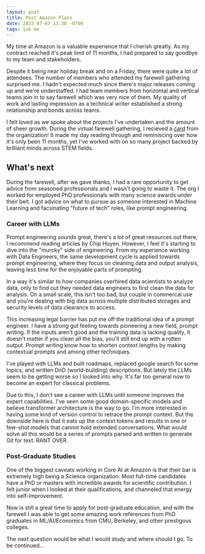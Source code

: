 ```yaml
---
layout: post
title: Post Amazon Plans
date: 2023-07-07 11:30 -0700
tags: job me
---
```


My time at Amazon is a valuable experience that I cherish greatly. As my contract reached it's peak limit of 11 months, I had prepared to say goodbye to my team and stakeholders. 

Despite it being near holiday break and on a Friday, there were quite a lot of attendees. The number of members who attended my farewell gathering surprised me. I hadn't expected much since there's major releases coming up and we're understaffed. I had team members from horizontal and vertical teams join in to say farewell which was very nice of them. My quality of work and lasting impression as a technical writer established a strong relationship and bonds across teams.

I felt loved as we spoke about the projects I've undertaken and the amount of sheer growth. During the virtual farewell gathering, I recieved a [card](https://www.groupgreeting.com/card/a65247350afe6f9/delivered) from the organization! It made my day reading through and reminiscing over how it's only been 11 months, yet I've worked with on so many project backed by brilliant minds across STEM fields.

## What's next
During the farewell, after we gave thanks, I had a rare opportunity to get advice from seasoned professionals and I wasn't going to waste it. The org I worked for employed PhD professionals with many science awards under their belt. I got advice on what to pursue as someone interested in Machine Learning and facsinating "future of tech" roles, like prompt engineering.

### Career with LLMs

Prompt engineering sounds great, there's a lot of great resources out there, I recommend reading articles by Chip Huyen. However, I feel it's starting to dive into the "murcky" side of engineering. From my experience working with Data Engineers, the same development cycle is applied towards prompt engineering, where they focus on cleaning data and output analysis, leaving less time for the enjoyable parts of prompting. 

In a way it's similar to how companies overhired data scientists to analyze data, only to find out they needed data engineers to first clean the data for analysis. On a small scale, this isn't too bad, but couple in commercal use and you're dealing with big data across multiple distributed storages and security levels of data clearance to access.

This increasing legal barrier has put me off the traditional idea of a prompt engineer. I have a strong gut feeling towards pioneering a new field, prompt writing. If the inputs aren't good and the training data is lacking quality, it doesn't matter if you clean all the bias, you'll still end up with a rotten output. Prompt writing know how to shorten context lengths by making contextual prompts and among other techniques. 

I've played with LLMs and built roadmaps, replaced google search for some topics, and written DnD (world-building) descriptions. But lately the LLMs seem to be getting worse so I looked into why. It's far too general now to become an expert for classical problems.

Due to this, I don't see a career with LLMs until someone improves the expert capabilities. I've seen some good domain-specific models and believe transformer architecture is the way to go. I'm more interested in having some kind of version control to retrace the prompt context. But the downside here is that it eats up the context tokens and results in one or few-shot models that cannot hold extended conversations. What would solve all this would be a series of prompts parsed and written to generate Git for text. RANT OVER.

### Post-Graduate Studies

One of the biggest caveats working in Core AI at Amazon is that their bar is extremely high being a Science organization. Most full-time candidates have a PhD or masters with incredible awards for scientific contribution. I felt junior when I looked at their qualifications, and channeled that energy into self-improvement. 

Now is still a great time to apply for post-graduate education, and with the farewell I was able to get some amazing work references from PhD graduates in ML/AI/Economics from CMU, Berkeley, and other prestigous colleges.

The next question would be what I would study and where should I go. To be continued...